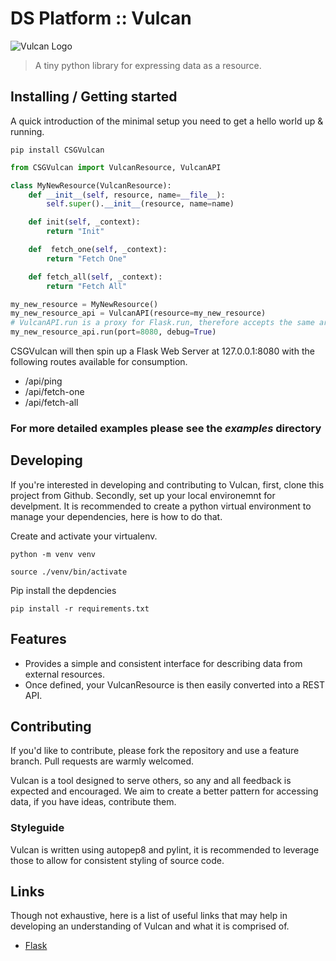 # DS Platform :: Vulcan

![Vulcan Logo](https://lh3.googleusercontent.com/YFew8t7VVPdADLrcLCldjYcV8IKWbAwGsrqM7a8CFi61YJRuOucbDBUzHIayBsq-FUe8le5w3yZ7olqwxG6d6orUVW6ixHg4_1DGilbSi-AK5zXMSCegvOOfiWzZeyEptegjC6ve45lwfML1bSZrnQ9dUYpgwAyrm2FCIphr-Fw-95A-mbWab9jMwycaXJdODBEoN-6ma1ElHzOLwFEQoEfdCTMRyGlYztDQwICuP_B1LlgeK4w7m1rg4lcxJYJq5Qlqa0TDmUm1mEEjQ7Wj9wmim9aArR0Nikk_Mptf353tX5oanWBGWErtq8rujH6shCfpiA14Ui5WaqUsYH_wkFoNGPmO7DQ8jUVTYaqe9xnaCHpwUO-2mzHe07qrgAwyPWMpQ04FA0RQPPkRjwamnBw10e5B7LSarRuqQc8rOnpdYlvP00I6xCg7QNdWX4BnlUfknSpL9Dl0ZmRu1AF7oaiLDBqJ0hixndB4F8_ylFOJnnq3xFQD0Kr8PC_XqTXJBpGsXSFJep7PLPfXcVuKj_UfLZkX2tC5TXBr1azJkPQiNxxX7XZLxIFEq8wUNJeBLqO-pFi15tQ_K9dzwW6noe5nrhX8OSi3Dc3SS52QTBSGVlpjW-k5kW1-ESrs5U7C3mUD4wOE3qC9pPc_rMjFWFWm8suoyzuWSY1UvXRWysFSwG6bI4ICQolhgJXplshXRReN8KDCbI6dJvggvhpfb9p6=w1400-h434-no)

> A tiny python library for expressing data as a resource.

## Installing / Getting started

A quick introduction of the minimal setup you need to get a hello world up &
running.

```shell
pip install CSGVulcan
```

```python
from CSGVulcan import VulcanResource, VulcanAPI

class MyNewResource(VulcanResource):
    def __init__(self, resource, name=__file__):
        self.super().__init__(resource, name=name)

    def init(self, _context):
        return "Init"

    def  fetch_one(self, _context):
        return "Fetch One"

    def fetch_all(self, _context):
        return "Fetch All"

my_new_resource = MyNewResource()
my_new_resource_api = VulcanAPI(resource=my_new_resource)
# VulcanAPI.run is a proxy for Flask.run, therefore accepts the same arguments
my_new_resource_api.run(port=8080, debug=True)
```

CSGVulcan will then spin up a Flask Web Server at 127.0.0.1:8080
with the following routes available for consumption.

- /api/ping
- /api/fetch-one
- /api/fetch-all

### For more detailed examples please see the _examples_ directory

## Developing

If you're interested in developing and contributing to Vulcan, first, clone this project
from Github. Secondly, set up your local environemnt for develpment. It is recommended to
create a python virtual environment to manage your dependencies, here is how to do
that.

Create and activate your virtualenv.

```shell
python -m venv venv
```

```shell
source ./venv/bin/activate
```

Pip install the depdencies

```shell
pip install -r requirements.txt
```

## Features

- Provides a simple and consistent interface for describing data from external resources.
- Once defined, your VulcanResource is then easily converted into a REST API.

## Contributing

If you'd like to contribute, please fork the repository and use a feature
branch. Pull requests are warmly welcomed.

Vulcan is a tool designed to serve others, so any and all feedback is expected and
encouraged. We aim to create a better pattern for accessing data, if you have ideas, contribute them.

### Styleguide

Vulcan is written using autopep8 and pylint, it is recommended to leverage those to allow
for consistent styling of source code.

## Links

Though not exhaustive, here is a list of useful links that may help in developing an understanding of Vulcan and what it is comprised of.

- [Flask](http://flask.pocoo.org/)
